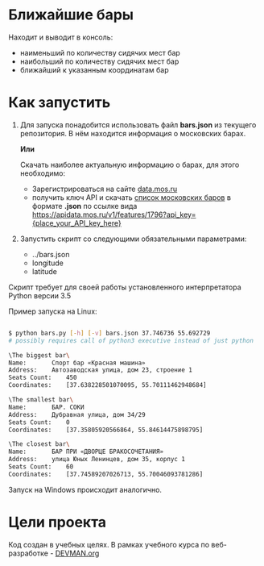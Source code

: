# Ближайшие бары
Находит и выводит в консоль:
 - наименьший по количеству сидячих мест бар
 - наибольший по количеству сидячих мест бар
 - ближайший к указанным координатам бар

# Как запустить

1. Для запуска понадобится использовать файл **bars.json** из текущего репозитория. В нём находится информация о московских барах.

   **Или**
   
   Скачать наиболее актуальную информацию о барах, для этого необходимо:
   - Зарегистрироваться на сайте [data.mos.ru](https://data.mos.ru/)
   - получить ключ API и скачать [список московских баров](https://data.mos.ru/opendata/7710881420-bary) в формате **.json** по ссылке    вида https://apidata.mos.ru/v1/features/1796?api_key={place_your_API_key_here}

2. Запустить скрипт со следующими обязательными параметрами:
   - ../bars.json
   - longitude
   - latitude

Скрипт требует для своей работы установленного интерпретатора Python версии 3.5

Пример запуска на Linux:

```bash

$ python bars.py [-h] [-v] bars.json 37.746736 55.692729
# possibly requires call of python3 executive instead of just python

\The biggest bar\
Name:		Спорт бар «Красная машина»
Address:	Автозаводская улица, дом 23, строение 1
Seats Count:	450
Coordinates:	[37.638228501070095, 55.70111462948684]

\The smallest bar\
Name:		БАР. СОКИ
Address:	Дубравная улица, дом 34/29
Seats Count:	0
Coordinates:	[37.35805920566864, 55.84614475898795]

\The closest bar\
Name:		БАР ПРИ «ДВОРЦЕ БРАКОСОЧЕТАНИЯ»
Address:	улица Юных Ленинцев, дом 35, корпус 1
Seats Count:	60
Coordinates:	[37.74589207026713, 55.70046093781286]

```

Запуск на Windows происходит аналогично.

# Цели проекта

Код создан в учебных целях. В рамках учебного курса по веб-разработке - [DEVMAN.org](https://devman.org)
